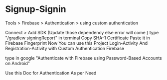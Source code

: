 # Signup-Signin
Tools > Firebase > Authentication > using custom authentication

Connect > Add SDK (Update those dependency else error will come ) type "/gradlew signingReport" in terminal Copy SHA-1 Certificate Paste it in Firebase Fingerprint Now You can use this Project
Login-Activity And Registration-Activity  with Custom Authentication Firebase

type in google "Authenticate with Firebase using Password-Based Accounts on Android"

Use this Doc for Authentication As per Need
